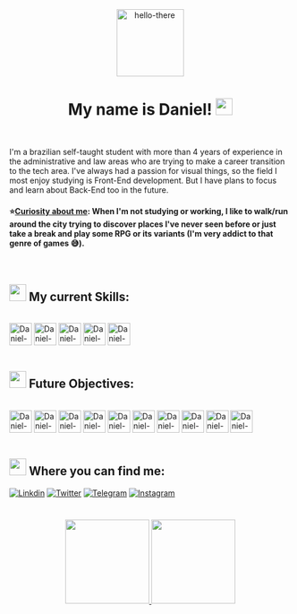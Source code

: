 <div display="block" align="center">
  <img height="120em" alt="hello-there" src="https://cdn.discordapp.com/attachments/673658623892914207/996865118367383632/5si19ng6ric11.gif">
  <h1>My name is Daniel! <img width="30px" src="https://raw.githubusercontent.com/kaueMarques/kaueMarques/master/hi.gif"></h1>
</div>

<br>

I'm a brazilian self-taught student with more than 4 years of experience in the administrative and law areas who are trying to make a career transition to the tech area. I've always had a passion for visual things, so the field I most enjoy studying is Front-End development. But I have plans to focus and learn about Back-End too in the future.

#### ⭐<ins>**Curiosity about me**</ins>: When I'm not studying or working, I like to walk/run around the city trying to discover places I've never seen before or just take a break and play some RPG or its variants (I'm very addict to that genre of games 😅).

<br>

## <img height="30px" src="https://em-content.zobj.net/thumbs/160/twitter/348/light-bulb_1f4a1.png"> My current Skills:
<div style="display: inline_block"><br>
  <a href="https://developer.mozilla.org/JavaScript" target="_blank"><img align="center" alt="Daniel-Js" height="40" src="https://cdn.jsdelivr.net/gh/devicons/devicon/icons/javascript/javascript-original.svg"></a>
  <a href="https://developer.mozilla.org/HTML" target="_blank"><img align="center" alt="Daniel-HTML" height="40" src="https://cdn.jsdelivr.net/gh/devicons/devicon/icons/html5/html5-original.svg"></a>
  <a href="https://developer.mozilla.org/CSS" target="_blank"><img align="center" alt="Daniel-CSS" height="40" src="https://cdn.jsdelivr.net/gh/devicons/devicon/icons/css3/css3-original.svg"></a>
  <a href="https://git-scm.com/" target="_blank"><img align="center" alt="Daniel-GIT" height="40" src="https://cdn.jsdelivr.net/gh/devicons/devicon/icons/git/git-original.svg"/></a>
  <a href="https://pages.github.com/" target="_blank"><img align="center" alt="Daniel-GITHUB" height="40" src="https://cdn.discordapp.com/attachments/945744811284103260/1067256320807407676/github-svgrepo-com.png"/></a>
</div><br>

## <img height="30px" src="https://emojipedia-us.s3.dualstack.us-west-1.amazonaws.com/thumbs/160/google/313/books_1f4da.png"> Future Objectives:
<div style="display: inline_block"><br>
  <a href="https://reactjs.org/" target="_blank"><img align="center" alt="Daniel-React" height="40" src="https://cdn.jsdelivr.net/gh/devicons/devicon/icons/react/react-original-wordmark.svg"></a>
  <a href="https://www.typescriptlang.org/" target="_blank"><img align="center" alt="Daniel-Ts" height="40" src="https://cdn.jsdelivr.net/gh/devicons/devicon/icons/typescript/typescript-original.svg"></a>
  <a href="https://www.python.org/" target="_blank"><img align="center" alt="Daniel-Python" height="40" src="https://cdn.jsdelivr.net/gh/devicons/devicon/icons/python/python-original-wordmark.svg"></a>
  <a href="https://www.php.net/" target="_blank"><img align="center" alt="Daniel-PHP" height="40" src="https://cdn.jsdelivr.net/gh/devicons/devicon/icons/php/php-plain.svg"></a>
  <a href="https://vuejs.org/" target="_blank"><img align="center" alt="Daniel-Vue" height="40" src="https://cdn.jsdelivr.net/gh/devicons/devicon/icons/vuejs/vuejs-original-wordmark.svg"></a>
  <a href="https://nodejs.org/en/about/" target="_blank"><img align="center" alt="Daniel-NodeJs" height="40" src="https://cdn.jsdelivr.net/gh/devicons/devicon/icons/nodejs/nodejs-plain-wordmark.svg"></a>
  <a href="https://learn.microsoft.com/dotnet/csharp/" target="_blank"><img align="center" alt="Daniel-C" height="40" src="https://cdn.jsdelivr.net/gh/devicons/devicon/icons/c/c-original.svg"></a>
  <a href="https://en.wikipedia.org/wiki/MySQL" target="_blank"><img align="center" alt="Daniel-MySQL" height="40" src="https://cdn.jsdelivr.net/gh/devicons/devicon/icons/mysql/mysql-original-wordmark.svg"></a>
  <a href="https://aws.amazon.com/what-is-aws/?nc1=f_cc" target="_blank"><img align="center" alt="Daniel-AWS" height="40" src="https://img.icons8.com/color/72/amazon-web-services.png"></a>
  <a href="https://angular.io/docs" target="_blank"><img align="center" alt="Daniel-Angular" height="40" src="https://cdn.jsdelivr.net/gh/devicons/devicon/icons/angularjs/angularjs-original.svg"></a>
</div><br>

## <img height="30px" src="https://em-content.zobj.net/thumbs/160/twitter/348/mobile-phone_1f4f1.png"> Where you can find me:
[![Linkdin](https://img.shields.io/badge/LinkedIn-0077B5?style=for-the-badge&logo=linkedin&logoColor=white)](https://www.linkedin.com/in/araujodanield/)
[![Twitter](https://img.shields.io/badge/Twitter-1DA1F2?style=for-the-badge&logo=twitter&logoColor=white)](https://twitter.com/araujodanield)
[![Telegram](https://img.shields.io/badge/Telegram-2CA5E0?style=for-the-badge&logo=telegram&logoColor=white)](https://t.me/araujodanield)
[![Instagram](https://img.shields.io/badge/Instagram-E4405F?style=for-the-badge&logo=instagram&logoColor=white)](https://www.instagram.com/araujodanield/)

#

<div align="center">
  <a href="https://github.com/araujodanield">
  <img height="150em" src="https://github-readme-stats.vercel.app/api?username=araujodanield&show_icons=true&theme=vision-friendly-dark&include_all_commits=true&count_private=true"/>
  <img height="150em" src="https://github-readme-stats.vercel.app/api/top-langs/?username=araujodanield&layout=compact&langs_count=7&theme=great-gatsby"/>
</div>
